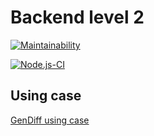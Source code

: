# Backend level 2

[![Maintainability](https://api.codeclimate.com/v1/badges/a99a88d28ad37a79dbf6/maintainability)](https://codeclimate.com/github/CENTneRMOB/backend-project-lvl2)

[![Node.js-CI](https://github.com/CENTneRMOB/backend-project-lvl2/workflows/Node.js-CI/badge.svg)](https://github.com/CENTneRMOB/backend-project-lvl2/actions)

## Using case

[GenDiff using case](https://asciinema.org/a/353643 "GenDiff using case")
